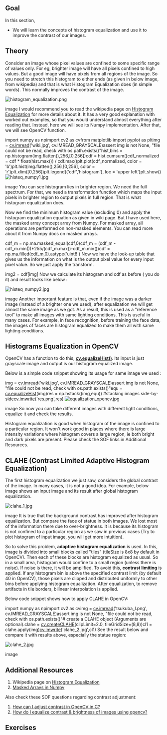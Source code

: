 
## Goal

In this section,

* We will learn the concepts of histogram equalization and use it to improve the contrast of our images.

## Theory

Consider an image whose pixel values are confined to some specific range of values only. For eg, brighter image will have all pixels confined to high values. But a good image will have pixels from all regions of the image. So you need to stretch this histogram to either ends (as given in below image, from wikipedia) and that is what Histogram Equalization does (in simple words). This normally improves the contrast of the image.

![histogram_equalization.png](../../histogram_equalization.png)

image
 I would recommend you to read the wikipedia page on [Histogram Equalization](http://en.wikipedia.org/wiki/Histogram_equalization "http://en.wikipedia.org/wiki/Histogram_equalization") for more details about it. It has a very good explanation with worked out examples, so that you would understand almost everything after reading that. Instead, here we will see its Numpy implementation. After that, we will see OpenCV function. 

import numpy as npimport cv2 as cvfrom matplotlib import pyplot as pltimg = [cv.imread](../../d4/da8/group__imgcodecs.html#ga288b8b3da0892bd651fce07b3bbd3a56 "../../d4/da8/group__imgcodecs.html#ga288b8b3da0892bd651fce07b3bbd3a56")('wiki.jpg', cv.IMREAD\_GRAYSCALE)assert img is not None, "file could not be read, check with os.path.exists()"hist,bins = np.histogram(img.flatten(),256,[0,256])cdf = hist.cumsum()cdf\_normalized = cdf \* float(hist.max()) / cdf.max()plt.plot(cdf\_normalized, color = 'b')plt.hist(img.flatten(),256,[0,256], color = 'r')plt.xlim([0,256])plt.legend(('cdf','histogram'), loc = 'upper left')plt.show() 
![histeq_numpy1.jpg](../../histeq_numpy1.jpg)

image
 You can see histogram lies in brighter region. We need the full spectrum. For that, we need a transformation function which maps the input pixels in brighter region to output pixels in full region. That is what histogram equalization does.

Now we find the minimum histogram value (excluding 0) and apply the histogram equalization equation as given in wiki page. But I have used here, the masked array concept array from Numpy. For masked array, all operations are performed on non-masked elements. You can read more about it from Numpy docs on masked arrays. 

cdf\_m = np.ma.masked\_equal(cdf,0)cdf\_m = (cdf\_m - cdf\_m.min())\*255/(cdf\_m.max()-cdf\_m.min())cdf = np.ma.filled(cdf\_m,0).astype('uint8') Now we have the look-up table that gives us the information on what is the output pixel value for every input pixel value. So we just apply the transform. 

img2 = cdf[img] Now we calculate its histogram and cdf as before ( you do it) and result looks like below :

![histeq_numpy2.jpg](../../histeq_numpy2.jpg)

image
 Another important feature is that, even if the image was a darker image (instead of a brighter one we used), after equalization we will get almost the same image as we got. As a result, this is used as a "reference tool" to make all images with same lighting conditions. This is useful in many cases. For example, in face recognition, before training the face data, the images of faces are histogram equalized to make them all with same lighting conditions.

## Histograms Equalization in OpenCV

OpenCV has a function to do this, **[cv.equalizeHist()](../../d6/dc7/group__imgproc__hist.html#ga7e54091f0c937d49bf84152a16f76d6e "Equalizes the histogram of a grayscale image. ")**. Its input is just grayscale image and output is our histogram equalized image.

Below is a simple code snippet showing its usage for same image we used : 

img = [cv.imread](../../d4/da8/group__imgcodecs.html#ga288b8b3da0892bd651fce07b3bbd3a56 "../../d4/da8/group__imgcodecs.html#ga288b8b3da0892bd651fce07b3bbd3a56")('wiki.jpg', cv.IMREAD\_GRAYSCALE)assert img is not None, "file could not be read, check with os.path.exists()"equ = [cv.equalizeHist](../../d6/dc7/group__imgproc__hist.html#ga7e54091f0c937d49bf84152a16f76d6e "../../d6/dc7/group__imgproc__hist.html#ga7e54091f0c937d49bf84152a16f76d6e")(img)res = np.hstack((img,equ)) #stacking images side-by-side[cv.imwrite](../../d4/da8/group__imgcodecs.html#gabbc7ef1aa2edfaa87772f1202d67e0ce "../../d4/da8/group__imgcodecs.html#gabbc7ef1aa2edfaa87772f1202d67e0ce")('res.png',res) 
![equalization_opencv.jpg](../../equalization_opencv.jpg)

image
 So now you can take different images with different light conditions, equalize it and check the results.

Histogram equalization is good when histogram of the image is confined to a particular region. It won't work good in places where there is large intensity variations where histogram covers a large region, ie both bright and dark pixels are present. Please check the SOF links in Additional Resources.

## CLAHE (Contrast Limited Adaptive Histogram Equalization)

The first histogram equalization we just saw, considers the global contrast of the image. In many cases, it is not a good idea. For example, below image shows an input image and its result after global histogram equalization.

![clahe_1.jpg](../../clahe_1.jpg)

image
 It is true that the background contrast has improved after histogram equalization. But compare the face of statue in both images. We lost most of the information there due to over-brightness. It is because its histogram is not confined to a particular region as we saw in previous cases (Try to plot histogram of input image, you will get more intuition).

So to solve this problem, **adaptive histogram equalization** is used. In this, image is divided into small blocks called "tiles" (tileSize is 8x8 by default in OpenCV). Then each of these blocks are histogram equalized as usual. So in a small area, histogram would confine to a small region (unless there is noise). If noise is there, it will be amplified. To avoid this, **contrast limiting** is applied. If any histogram bin is above the specified contrast limit (by default 40 in OpenCV), those pixels are clipped and distributed uniformly to other bins before applying histogram equalization. After equalization, to remove artifacts in tile borders, bilinear interpolation is applied.

Below code snippet shows how to apply CLAHE in OpenCV: 

import numpy as npimport cv2 as cvimg = [cv.imread](../../d4/da8/group__imgcodecs.html#ga288b8b3da0892bd651fce07b3bbd3a56 "../../d4/da8/group__imgcodecs.html#ga288b8b3da0892bd651fce07b3bbd3a56")('tsukuba\_l.png', cv.IMREAD\_GRAYSCALE)assert img is not None, "file could not be read, check with os.path.exists()"# create a CLAHE object (Arguments are optional).clahe = [cv.createCLAHE](../../d6/dc7/group__imgproc__hist.html#gad689d2607b7b3889453804f414ab1018 "../../d6/dc7/group__imgproc__hist.html#gad689d2607b7b3889453804f414ab1018")(clipLimit=2.0, tileGridSize=(8,8))cl1 = clahe.apply(img)[cv.imwrite](../../d4/da8/group__imgcodecs.html#gabbc7ef1aa2edfaa87772f1202d67e0ce "../../d4/da8/group__imgcodecs.html#gabbc7ef1aa2edfaa87772f1202d67e0ce")('clahe\_2.jpg',cl1) See the result below and compare it with results above, especially the statue region:

![clahe_2.jpg](../../clahe_2.jpg)

image
## Additional Resources

1. Wikipedia page on [Histogram Equalization](http://en.wikipedia.org/wiki/Histogram_equalization "http://en.wikipedia.org/wiki/Histogram_equalization")
2. [Masked Arrays in Numpy](http://docs.scipy.org/doc/numpy/reference/maskedarray.html "http://docs.scipy.org/doc/numpy/reference/maskedarray.html")

Also check these SOF questions regarding contrast adjustment:

1. [How can I adjust contrast in OpenCV in C?](http://stackoverflow.com/questions/10549245/how-can-i-adjust-contrast-in-opencv-in-c "http://stackoverflow.com/questions/10549245/how-can-i-adjust-contrast-in-opencv-in-c")
2. [How do I equalize contrast & brightness of images using opencv?](http://stackoverflow.com/questions/10561222/how-do-i-equalize-contrast-brightness-of-images-using-opencv "http://stackoverflow.com/questions/10561222/how-do-i-equalize-contrast-brightness-of-images-using-opencv")

## Exercises

